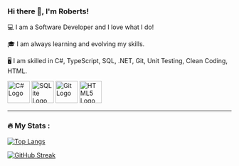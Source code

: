 ### Hi there 👋, I'm Roberts!

💻 I am a Software Developer and I love what I do!

🎓 I am always learning and evolving my skills.

🖥 I am skilled in C#, TypeScript, SQL, .NET, Git, Unit Testing, Clean Coding, HTML.

<img src="https://cdn.worldvectorlogo.com/logos/c--4.svg" alt="C# Logo" width="50" height="50"/>  <img src="https://cdn.worldvectorlogo.com/logos/sqlite.svg" alt="SQLite Logo" width="50" height="50"/> <img src="https://cdn.worldvectorlogo.com/logos/git-icon.svg" alt="Git Logo" width="50" height="50"/> <img src="https://cdn.worldvectorlogo.com/logos/html5-2.svg" alt="HTML5 Logo" width="50" height="50"/>

---

### :fire: My Stats :
[![Top Langs](https://github-readme-stats.vercel.app/api/top-langs/?username=RobertsLasis1&layout=compact&theme=vision-friendly-dark)](https://github.com/anuraghazra/github-readme-stats)

[![GitHub Streak](http://github-readme-streak-stats.herokuapp.com?user=RobertsLasis1&theme=dark&background=000000)](https://git.io/streak-stats)


<!--
**RobertsLasis1/RobertsLasis1** is a ✨ _special_ ✨ repository because its `README.md` (this file) appears on your GitHub profile.

Here are some ideas to get you started:

- 🔭 I’m currently working on ...
- 🌱 I’m currently learning ...
- 👯 I’m looking to collaborate on ...
- 🤔 I’m looking for help with ...
- 💬 Ask me about ...
- 📫 How to reach me: ...
- 😄 Pronouns: ...
- ⚡ Fun fact: ...
-->
